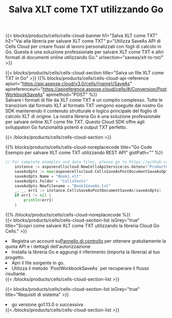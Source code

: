 ﻿---
title:  Salva XLT come TXT utilizzando Go
description:  Utilizzando Aspose.Cells Cloud SDK per Go per salvare il file in formato XLT come file in formato TXT.
kwords: Excel, Save XLT as TXT, REST, Go
howto: How to save XLT as TXT using Aspose.Cells Cloud Go library.
---
{{< blocks/products/cells/cells-cloud-banner h1="Salva XLT come TXT" h2="Vai alla libreria per salvare XLT come TXT" p="Utilizza SaveAs API di Cells Cloud per creare flussi di lavoro personalizzati con fogli di calcolo in Go. Questa è una soluzione professionale per salvare XLT come TXT e altri formati di documenti online utilizzando Go." urlsection="saveas/xlt-to-txt/" >}}

{{< blocks/products/cells/cells-cloud-section title="Salva un file XLT come TXT in Go" >}}
{{% blocks/products/cells/cells-cloud-api-reference apiurl="https://api.aspose.cloud/v3.0/cells/{name}/SaveAs" apireferenceurl="https://apireference.aspose.cloud/cells/#/Conversion/PostWorkbookSaveAs" apimethod="POST" %}}
<br/>
Salvare i formati di file da XLT come TXT è un compito complesso. Tutte le transizioni dal formato XLT al formato TXT vengono eseguite dal nostro Go SDK mantenendo il contenuto strutturale e logico principale del foglio di calcolo XLT di origine. La nostra libreria Go è una soluzione professionale per salvare online XLT come file TXT. Questo Cloud SDK offre agli sviluppatori Go funzionalità potenti e output TXT perfetto.

{{< /blocks/products/cells/cells-cloud-section >}}

{{% blocks/products/cells/cells-cloud-noreplacecode title="Go Code Esempio per salvare XLT come TXT utilizzando REST API" gistPath="" %}}
  
```go
// For complete examples and data files, please go to https://github.com/aspose-cells-cloud/aspose-cells-cloud-go/
    instance := asposecellscloud.NewCellsApiService(os.Getenv("ProductClientId"), os.Getenv("ProductClientSecret"))
    saveAsOpts := new(asposecellscloud.CellsSaveAsPostDocumentSaveAsOpts)
    saveAsOpts.Name = "Book1.xlt"
    saveAsOpts.Folder = "CellsTests"
    saveAsOpts.Newfilename = "Book1SaveAs.txt"
    _, _, err1 := instance.CellsSaveAsPostDocumentSaveAs(saveAsOpts)
    if err1 != nil {
	    println(err1)
    }
```
  
{{% /blocks/products/cells/cells-cloud-noreplacecode %}}
<br/>
{{< blocks/products/cells/cells-cloud-section-list isGrey="true" title="Scopri come salvare XLT come TXT utilizzando la libreria Cloud Go Cells." >}}
<li> Registra un account su<a href="https://dashboard.aspose.cloud/">Pannello di controllo</a> per ottenere gratuitamente la quota API e i dettagli dell'autorizzazione</li>
<li>Installa la libreria Go e aggiungi il riferimento (importa la libreria) al tuo progetto.</li>
<li>Apri il file sorgente in go.</li>
<li>Utilizza il metodo `PostWorkbookSaveAs` per recuperare il flusso risultante.</li>
{{< /blocks/products/cells/cells-cloud-section-list >}}

{{< blocks/products/cells/cells-cloud-section-list isGrey="true" title="Requisiti di sistema" >}}
<li>go versione go1.13.0 o successiva</li>
{{< /blocks/products/cells/cells-cloud-section-list >}}
